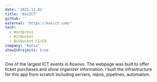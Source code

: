 ```yaml
---
date: '2021-11-01'
title: 'KosICT'
github: ''
external: 'https://kosict.com/'
tech:
  - Wordpress
  - BitBucket
  - BitBucket CI/CD
company: 'Kutia'
showInProjects: true
---
```


One of the largest ICT events in Kosovo. The webpage was built to offer ticket purchases and show organizer information.
I built the infrastructure for this app from scratch including servers, repos, pipelines, automation.
